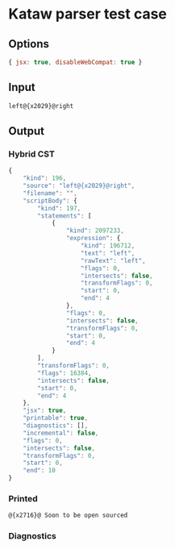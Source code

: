 # Kataw parser test case

## Options

`````js
{ jsx: true, disableWebCompat: true }
`````

## Input

`````js
left@{x2029}@right
`````

## Output


### Hybrid CST


```javascript
{
    "kind": 196,
    "source": "left@{x2029}@right",
    "filename": "",
    "scriptBody": {
        "kind": 197,
        "statements": [
            {
                "kind": 2097233,
                "expression": {
                    "kind": 196712,
                    "text": "left",
                    "rawText": "left",
                    "flags": 0,
                    "intersects": false,
                    "transformFlags": 0,
                    "start": 0,
                    "end": 4
                },
                "flags": 0,
                "intersects": false,
                "transformFlags": 0,
                "start": 0,
                "end": 4
            }
        ],
        "transformFlags": 0,
        "flags": 16384,
        "intersects": false,
        "start": 0,
        "end": 4
    },
    "jsx": true,
    "printable": true,
    "diagnostics": [],
    "incremental": false,
    "flags": 0,
    "intersects": false,
    "transformFlags": 0,
    "start": 0,
    "end": 10
}
```

### Printed


```javascript
@{x2716}@ Soon to be open sourced
```

### Diagnostics


```javascript

```

